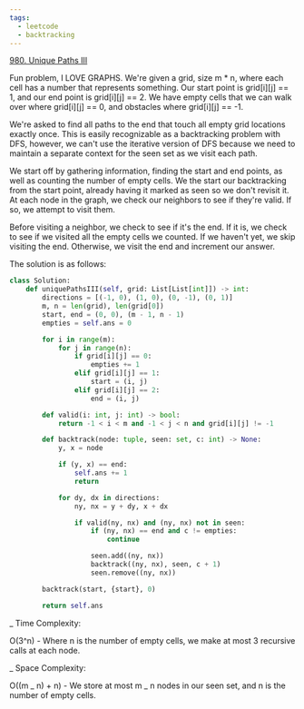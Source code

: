 ```yaml
---
tags:
  - leetcode
  - backtracking
---
```


<a href="https://leetcode.com/problems/unique-paths-iii/">980. Unique Paths
III</a>

Fun problem, I LOVE GRAPHS. We're given a grid, size m \* n, where each cell has
a number that represents something. Our start point is grid[i][j] == 1, and our
end point is grid[i][j] == 2. We have empty cells that we can walk over where
grid[i][j] == 0, and obstacles where grid[i][j] == -1.

We're asked to find all paths to the end that touch all empty grid locations
exactly once. This is easily recognizable as a backtracking problem with DFS,
however, we can't use the iterative version of DFS because we need to maintain a
separate context for the seen set as we visit each path.

We start off by gathering information, finding the start and end points, as well
as counting the number of empty cells. We the start our backtracking from the
start point, already having it marked as seen so we don't revisit it. At each
node in the graph, we check our neighbors to see if they're valid. If so, we
attempt to visit them.

Before visiting a neighbor, we check to see if it's the end. If it is, we check
to see if we visited all the empty cells we counted. If we haven't yet, we skip
visiting the end. Otherwise, we visit the end and increment our answer.

The solution is as follows:

```python
class Solution:
    def uniquePathsIII(self, grid: List[List[int]]) -> int:
        directions = [(-1, 0), (1, 0), (0, -1), (0, 1)]
        m, n = len(grid), len(grid[0])
        start, end = (0, 0), (m - 1, n - 1)
        empties = self.ans = 0

        for i in range(m):
            for j in range(n):
                if grid[i][j] == 0:
                    empties += 1
                elif grid[i][j] == 1:
                    start = (i, j)
                elif grid[i][j] == 2:
                    end = (i, j)

        def valid(i: int, j: int) -> bool:
            return -1 < i < m and -1 < j < n and grid[i][j] != -1

        def backtrack(node: tuple, seen: set, c: int) -> None:
            y, x = node

            if (y, x) == end:
                self.ans += 1
                return

            for dy, dx in directions:
                ny, nx = y + dy, x + dx

                if valid(ny, nx) and (ny, nx) not in seen:
                    if (ny, nx) == end and c != empties:
                        continue

                    seen.add((ny, nx))
                    backtrack((ny, nx), seen, c + 1)
                    seen.remove((ny, nx))

        backtrack(start, {start}, 0)

        return self.ans
```

\_ Time Complexity:

O(3^n) - Where n is the number of empty cells, we make at most 3 recursive calls
at each node.

\_ Space Complexity:

O((m _ n) + n) - We store at most m _ n nodes in our seen set, and n is the
number of empty cells.
